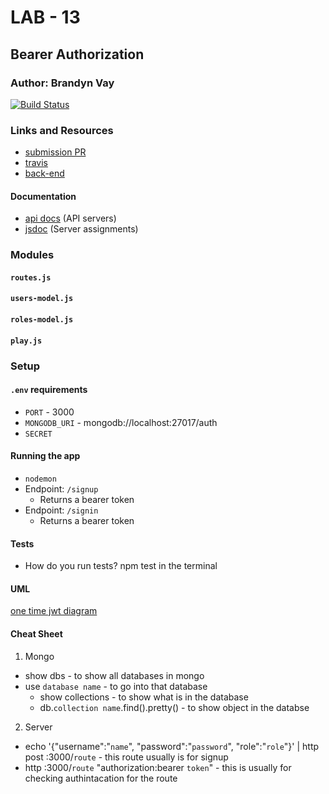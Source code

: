 # LAB - 13

## Bearer Authorization

### Author: Brandyn Vay

[![Build Status](https://travis-ci.com/brandyn-vay-401-advanced-javascript/lab-class-13.svg?branch=master)](https://travis-ci.com/brandyn-vay-401-advanced-javascript/lab-class-13)

### Links and Resources
* [submission PR](https://github.com/brandyn-vay-401-advanced-javascript/lab-class-13/pull/8)
* [travis](https://travis-ci.com/brandyn-vay-401-advanced-javascript/lab-class-13/builds/121183046)
* [back-end](https://bv-auth-bearer-server.herokuapp.com/)

#### Documentation
* [api docs](http://xyz.com) (API servers)
* [jsdoc](http://xyz.com) (Server assignments)

### Modules
#### `routes.js`
#### `users-model.js`
#### `roles-model.js`
#### `play.js`

### Setup
#### `.env` requirements
* `PORT` - 3000
* `MONGODB_URI` - mongodb://localhost:27017/auth
* `SECRET` 

#### Running the app
* `nodemon`
* Endpoint: `/signup`
  * Returns a bearer token
* Endpoint: `/signin`
  * Returns a bearer token
  
#### Tests
* How do you run tests? npm test in the terminal

#### UML
[one time jwt diagram](./assets/one-time-jwt-diagram.jpg)

#### Cheat Sheet
1. Mongo
  * show dbs - to show all databases in mongo
  * use `database name` - to go into that database
    * show collections - to show what is in the database
    * db.`collection name`.find().pretty() - to show object in the databse

2. Server
  * echo '{"username":"`name`", "password":"`password`", "role":"`role`"}' | http post :3000/`route` - this route usually is for signup
  * http :3000/`route` "authorization:bearer `token`" - this is usually for checking authintacation for the route
